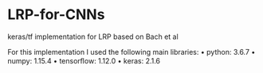 # LRP-for-CNNs
keras/tf implementation for LRP based on Bach et al 

For this implementation I used the following main libraries:
• python: 3.6.7 
• numpy: 1.15.4 
• tensorﬂow: 1.12.0 
• keras: 2.1.6
